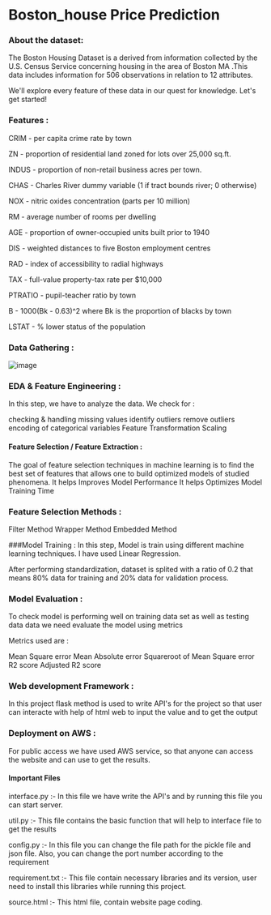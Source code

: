 # Boston_house Price Prediction

### About the dataset:

The Boston Housing Dataset is a derived from information collected by the U.S. Census Service concerning housing in the area of Boston MA .This data includes information for 506 observations in relation to 12 attributes. 

We'll explore every feature of these data  in our quest for knowledge. Let's get started!

### Features :

CRIM - per capita crime rate by town

ZN - proportion of residential land zoned for lots over 25,000 sq.ft.

INDUS - proportion of non-retail business acres per town.

CHAS - Charles River dummy variable (1 if tract bounds river; 0 otherwise)

NOX - nitric oxides concentration (parts per 10 million)

RM - average number of rooms per dwelling

AGE - proportion of owner-occupied units built prior to 1940

DIS - weighted distances to five Boston employment centres

RAD - index of accessibility to radial highways

TAX - full-value property-tax rate per \$10,000

PTRATIO - pupil-teacher ratio by town

B - 1000(Bk - 0.63)^2 where Bk is the proportion of blacks by town

LSTAT - % lower status of the population

### Data Gathering :

![image](https://github.com/GayatriBJ/Boston_house/assets/125629830/f0b001ba-7159-48af-bf6b-ff61c2bc9789)


### EDA & Feature Engineering :
In this step, we have to analyze the data. We check for :

checking & handling missing values
identify outliers
remove outliers
encoding of categorical variables
Feature Transformation
Scaling
#### Feature Selection / Feature Extraction :
The goal of feature selection techniques in machine learning is to find the best set of features that allows one to build optimized models of studied phenomena. It helps Improves Model Performance It helps Optimizes Model Training Time

### Feature Selection Methods :

Filter Method
Wrapper Method
Embedded Method

###Model Training :
In this step, Model is train using different machine learning techniques. I have used Linear Regression.

After performing standardization, dataset is splited with a ratio of 0.2 that means 80% data for training and 20% data for validation process.

### Model Evaluation :
To check model is performing well on training data set as well as testing data data we need evaluate the model using metrics

Metrics used are :

Mean Square error
Mean Absolute error
Squareroot of Mean Square error
R2 score
Adjusted R2 score

### Web development Framework :
In this project flask method is used to write API's for the project so that user can interacte with help of html web to input the value and to get the output

### Deployment on AWS :
For public access we have used AWS service, so that anyone can access the website and can use to get the results.

#### Important Files

interface.py :-
In this file we have write the API's and by running this file you can start server.

util.py :-
This file contains the basic function that will help to interface file to get the results

config.py :-
In this file you can change the file path for the pickle file and json file. Also, you can change the port number according to the requirement

requirement.txt :-
This file contain necessary libraries and its version, user need to install this libraries while running this project.

source.html :-
This html file, contain website page coding.

